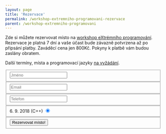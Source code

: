 ```yaml
---
layout: page
title: 'Rezervace'
permalink: /workshop-extremniho-programovani-rezervace
parent: /workshop-extremniho-programovani
---
```


Zde si můžete rezervovat místo na [workshop eXtrémního programování](/workshop-extremniho-programovani).
Rezervace je platná 7 dní a vaše účast bude závazně potvrzena až po připsání platby.
Zaváděcí cena jen 800Kč. Pokyny k platbě vám budou zaslány obratem.

Další termíny, místa a programovací jazyky [na vyžádání](/kontakt).

<form id="contact" action="https://formspree.io/lukas@lukasbednarik.cz" method="POST">
  <fieldset>
    <input placeholder="Jméno" type="text" name="name" tabindex="1" required>
  </fieldset>
  <fieldset>
    <input placeholder="Email" type="email" name="_replyto" tabindex="2" required>
  </fieldset>
  <fieldset>
    <input placeholder="Telefon" type="tel" name="phone" tabindex="3" required>
  </fieldset>
  <fieldset>
    <label class="btncontainer">6. 9. 2018 (C++)
      <input type="radio" name="date" tabindex="5" value="6. 9. 2018 (C++)" checked>
      <span class="checkmark"></span>
    </label>
  </fieldset>
  <fieldset>
    <input type="text" name="_gotcha" style="display:none" />
    <input type="hidden" name="_next" value="/rezervace-potvrzena" />
    <input type="hidden" name="_language" value="cs" />
    <button name="submit" type="submit" id="contact-submit" data-submit="Rezervuji..." tabindex="6">Rezervovat místo!</button>
  </fieldset>
</form>

